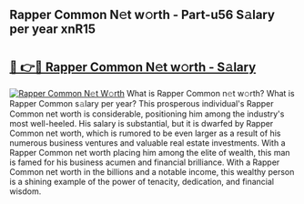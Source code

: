 ## Rapper Common N𝚎t w𝚘rth - Part-u56 S𝚊lary per year xnR15

# <h2><a href="http://gc49fp7.nevu.top/?p=Rapper+Common">🔗 👉🔴 Rapper Common N𝚎t w𝚘rth - S𝚊lary</a></h2>

[![Rapper Common N𝚎t W𝚘rth](https://i.imgur.com/Oavwk0R.jpeg)](http://gc49fp7.nevu.top/?p=Rapper+Common)
What is Rapper Common n𝚎t w𝚘rth? What is Rapper Common s𝚊lary per year?
This prosperous individual's Rapper Common net worth is considerable, positioning him among the industry's most well-heeled. His salary is substantial, but it is dwarfed by Rapper Common net worth, which is rumored to be even larger as a result of his numerous business ventures and valuable real estate investments. With a Rapper Common net worth placing him among the elite of wealth, this man is famed for his business acumen and financial brilliance. With a Rapper Common net worth in the billions and a notable income, this wealthy person is a shining example of the power of tenacity, dedication, and financial wisdom.
